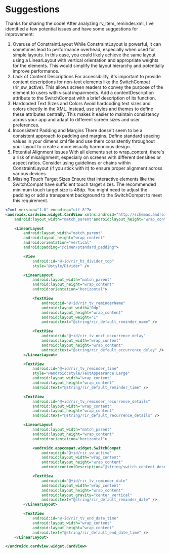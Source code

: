 # Suggestions

Thanks for sharing the code! After analyzing rv_item_reminder.xml, I've identified a few potential issues and have some suggestions for improvement:

1. Overuse of ConstraintLayout
While ConstraintLayout is powerful, it can sometimes lead to performance overhead, especially when used for simple layouts. In this case, you could likely achieve the same layout using a LinearLayout with vertical orientation and appropriate weights for the elements. This would simplify the layout hierarchy and potentially improve performance.
2. Lack of Content Descriptions
For accessibility, it's important to provide content descriptions for non-text elements like the SwitchCompat (rir_sw_active). This allows screen readers to convey the purpose of the element to users with visual impairments. Add a contentDescription attribute to the SwitchCompat with a brief description of its function.
3. Hardcoded Text Sizes and Colors
Avoid hardcoding text sizes and colors directly in the XML. Instead, use styles and themes to define these attributes centrally. This makes it easier to maintain consistency across your app and adapt to different screen sizes and user preferences.
4. Inconsistent Padding and Margins
There doesn't seem to be a consistent approach to padding and margins. Define standard spacing values in your dimens.xml file and use them consistently throughout your layout to create a more visually harmonious design.
5. Potential Alignment Issues
With all elements set to wrap_content, there's a risk of misalignment, especially on screens with different densities or aspect ratios. Consider using guidelines or chains within ConstraintLayout (if you stick with it) to ensure proper alignment across various devices.
6. Missing Touch Target Sizes
Ensure that interactive elements like the SwitchCompat have sufficient touch target sizes. The recommended minimum touch target size is 48dp. You might need to adjust the padding or add a transparent background to the SwitchCompat to meet this requirement.

```xml
<?xml version="1.0" encoding="utf-8"?>
<androidx.cardview.widget.CardView xmlns:android="http://schemas.android.com/apk/res/android"
    android:layout_width="match_parent"android:layout_height="wrap_content">

    <LinearLayout
        android:layout_width="match_parent"
        android:layout_height="wrap_content"
        android:orientation="vertical"
        android:padding="@dimen/standard_padding">

        <View
            android:id="@+id/rir_hz_divider_top"
            style="@style/Divider" />

        <LinearLayout
            android:layout_width="match_parent"
            android:layout_height="wrap_content"
            android:orientation="horizontal">

            <TextView
                android:id="@+id/rir_tv_reminderName"
                android:layout_width="0dp"
                android:layout_height="wrap_content"
                android:layout_weight="1"
                android:text="@string/rir_default_reminder_name" />

            <TextView
                android:id="@+id/rir_tv_next_occurrence_delay"
                android:layout_width="wrap_content"
                android:layout_height="wrap_content"
                android:text="@string/rir_default_occurrence_delay" />
        </LinearLayout>

        <TextView
            android:id="@+id/rir_tv_reminder_time"
            style="@android:style/TextAppearance.Large"
            android:layout_width="wrap_content"
            android:layout_height="wrap_content"
            android:text="@string/rir_default_reminder_time" />

        <TextView
            android:id="@+id/rir_tv_reminder_recurrence_details"
            android:layout_width="wrap_content"
            android:layout_height="wrap_content"
            android:text="@string/rir_default_recurrence_details" />

        <LinearLayout
            android:layout_width="match_parent"
            android:layout_height="wrap_content"
            android:orientation="horizontal">

            <androidx.appcompat.widget.SwitchCompat
                android:id="@+id/rir_sw_active"
                android:layout_width="wrap_content"
                android:layout_height="wrap_content"
                android:contentDescription="@string/switch_content_description" />

            <TextView
                android:id="@+id/rir_tv_reminder_date"
                android:layout_width="wrap_content"
                android:layout_height="wrap_content"
                android:layout_gravity="center_vertical"
                android:text="@string/rir_default_reminder_date" />
        </LinearLayout>

        <TextView
            android:id="@+id/rir_tv_end_date_time"
            android:layout_width="wrap_content"
            android:layout_height="wrap_content"
            android:text="@string/rir_default_end_date_time" />
    </LinearLayout>

</androidx.cardview.widget.CardView>
```
